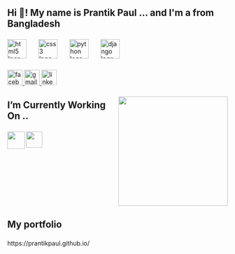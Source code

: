 <h2 align="left">Hi 👋! My name is Prantik Paul ... and I'm a  from Bangladesh</h2>

###

<div align="left">
  <img src="https://cdn.jsdelivr.net/gh/devicons/devicon/icons/html5/html5-original.svg" height="44" alt="html5 logo"  />
  <img width="19" />
  <img src="https://cdn.jsdelivr.net/gh/devicons/devicon/icons/css3/css3-original.svg" height="44" alt="css3 logo"  />
  <img width="19" />
  <img src="https://cdn.jsdelivr.net/gh/devicons/devicon/icons/python/python-original.svg" height="44" alt="python logo"  />
  <img width="19" />
  <img src="https://cdn.jsdelivr.net/gh/devicons/devicon/icons/django/django-plain.svg" height="44" alt="django logo"  />
</div>

###

<div align="left">
  <a href="https://www.facebook.com/prantikprappoo" target="_blank">
    <img src="https://img.shields.io/static/v1?message=Facebook&logo=facebook&label=&color=1877F2&logoColor=white&labelColor=&style=for-the-badge" height="35" alt="facebook logo"  />
  </a>
  <a href="prantik.paul.3240@gmail.com" target="_blank">
    <img src="https://img.shields.io/static/v1?message=Gmail&logo=gmail&label=&color=D14836&logoColor=white&labelColor=&style=for-the-badge" height="35" alt="gmail logo"  />
  </a>
  <a href="https://www.linkedin.com/in/prantikpaul/" target="_blank">
    <img src="https://img.shields.io/static/v1?message=LinkedIn&logo=linkedin&label=&color=0077B5&logoColor=white&labelColor=&style=for-the-badge" height="35" alt="linkedin logo"  />
  </a>
</div>

###

<img align="right" height="250" src="https://user-images.githubusercontent.com/74038190/264141683-8aa99f6c-267d-4977-9cd3-1a4c11675863.gif"  />

###

<h2 align="left">I’m Currently Working On ..</h2>

###
<div align="left">
<img align="left" height="40" src="https://user-images.githubusercontent.com/74038190/212257472-08e52665-c503-4bd9-aa20-f5a4dae769b5.gif"  />

  
<img align="left" height="37" src="https://maxmautner.com/public/images/django.gif"  />
</div>

###


<br clear="both">

<h2 align="left">My portfolio</h2>

###

<p align="left">https://prantikpaul.github.io/</p>

###
